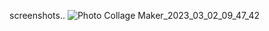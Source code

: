 screenshots..
![Photo Collage Maker_2023_03_02_09_47_42](https://user-images.githubusercontent.com/99496645/222488888-1c10ff03-0b4a-465e-aa09-70dc299179ad.png)


